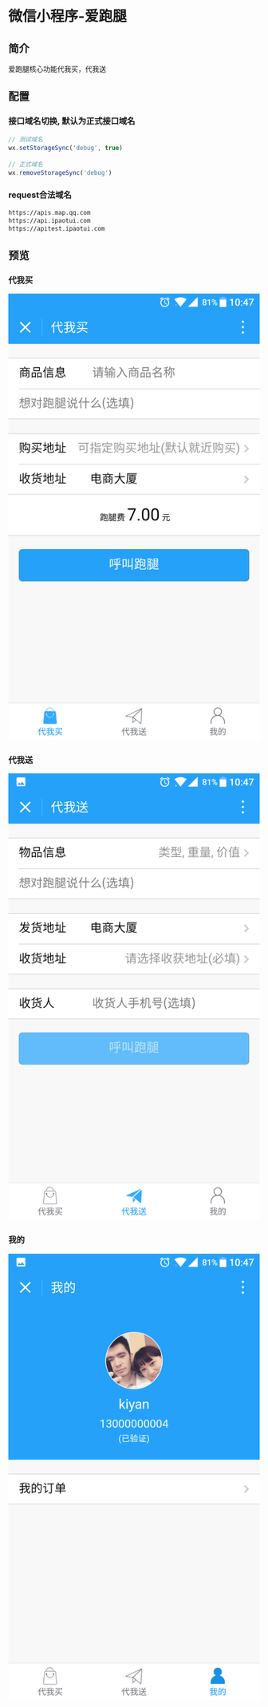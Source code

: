 # 微信小程序-爱跑腿

## 简介
爱跑腿核心功能代我买，代我送

## 配置

### 接口域名切换, 默认为正式接口域名
```javascript
// 测试域名
wx.setStorageSync('debug', true)

// 正式域名
wx.removeStorageSync('debug')
```

### request合法域名
```
https://apis.map.qq.com
https://api.ipaotui.com
https://apitest.ipaotui.com
```

## 预览
### 代我买
![buy](/images/buy.png)

### 代我送
![send](/images/send.png)

### 我的
![my](/images/my.png)